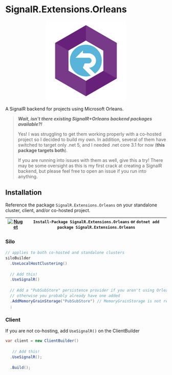 # SignalR.Extensions.Orleans

<p align="center">
<img src="https://raw.githubusercontent.com/jbockle/SignalR.Extensions.Orleans/main/assets/logo.png" style="width:250px">
</p>

A SignalR backend for projects using Microsoft Orleans.

> ***Wait, isn't there existing SignalR+Orleans backend packages available?!***
> 
> Yes! I was struggling to get them working properly with a co-hosted project so I decided to build my own.
> In addition, several of them have switched to target only .net 5, and I needed .net core 3.1 for now (__this package targets both__).
> 
> If you are running into issues with them as well, give this a try!  There may be some oversight as 
> this is my first crack at creating a SignalR backend, but please feel free to open an issue if you run into anything.


## Installation

Reference the package `SignalR.Extensions.Orleans` on your standalone cluster, client, and/or co-hosted project.

| [![Nuget](https://img.shields.io/nuget/v/SignalR.Extensions.Orleans?style=for-the-badge)](https://www.nuget.org/packages/SignalR.Extensions.Orleans)| `Install-Package SignalR.Extensions.Orleans` or `dotnet add package SignalR.Extensions.Orleans`|
|--|--|


### Silo

```csharp
// applies to both co-hosted and standalone clusters
siloBuilder
  .UseLocalHostClustering()

  // Add this!
  .UseSignalR()

  // Add a "PubSubStore" persistence provider if you aren't using Orleans streams yet,
  // otherwise you probably already have one added
  .AddMemoryGrainStorage("PubSubStore") // MemoryGrainStorage is not recommended for production use
  ;
```

### Client

If you are not co-hosting, add `UseSignalR()` on the ClientBuilder

```csharp
var client = new ClientBuilder()

   // Add this!
  .UseSignalR();

  .Build();
```